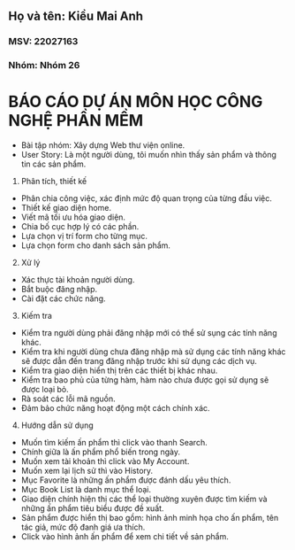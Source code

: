 ## Họ và tên: Kiều Mai Anh
### MSV: 22027163
### Nhóm: Nhóm 26

# BÁO CÁO DỰ ÁN MÔN HỌC CÔNG NGHỆ PHẦN MỀM
* Bài tập nhóm: Xây dựng Web thư viện online.
* User Story: Là một người dùng, tôi muốn nhìn thấy sản phẩm và thông tin các sản phẩm.
1. Phân tích, thiết kế
- Phân chia công việc, xác định mức độ quan trọng của từng đầu việc.
- Thiết kế giao diện home.
- Viết mã tối ưu hóa giao diện.
- Chia bố cục hợp lý có các phần.
- Lựa chọn vị trí form cho từng mục.
- Lựa chọn form cho danh sách sản phẩm.

2. Xử lý
- Xác thực tài khoản người dùng.
- Bắt buộc đăng nhập.
- Cài đặt các chức năng.

3. Kiếm tra
- Kiểm tra người dùng phải đăng nhập mới có thể sử sụng các tính năng khác.
- Kiểm tra khi người dùng chưa đăng nhập mà sử dụng các tính năng khác sẽ được dẫn đến trang đăng nhập trước khi sử dụng các dịch vụ.
- Kiểm tra giao diện hiển thị trên các thiết bị khác nhau.
- Kiểm tra bao phủ của từng hàm, hàm nào chưa được gọi sử dụng sẽ được loại bỏ.
- Rà soát các lỗi mã nguồn.
- Đảm bảo chức năng hoạt động một cách chính xác.

4. Hướng dẫn sử dụng
- Muốn tìm kiếm ấn phẩm thì click vào thanh Search.
- Chính giữa là ấn phẩm phổ biến trong ngày.
- Muốn xem tài khoản thì click vào My Account.
- Muốn xem lại lịch sử thì vào History.
- Mục Favorite là những ấn phẩm được đánh dấu yêu thích.
- Mục Book List là danh mục thể loại.
- Giao diện chính hiện thị các thể loại thường xuyên được tìm kiếm và những ấn phẩm tiêu biểu được đề xuất.
- Sản phẩm được hiển thị bao gồm: hình ảnh minh họa cho ấn phẩm, tên tác giả, mức độ đanh giá ưa thích.
- Click vào hình ảnh ấn phẩm để xem chi tiết về sản phẩm.
